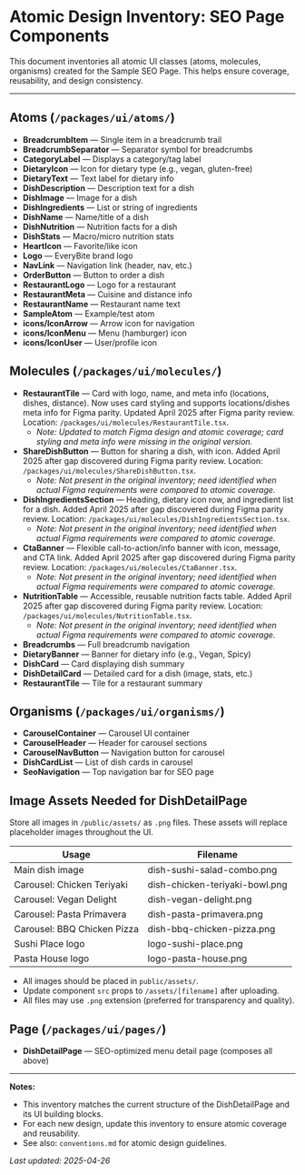 # Atomic Design Inventory: SEO Page Components

This document inventories all atomic UI classes (atoms, molecules, organisms) created for the Sample SEO Page. This helps ensure coverage, reusability, and design consistency.

---

## Atoms (`/packages/ui/atoms/`)
- **BreadcrumbItem** — Single item in a breadcrumb trail
- **BreadcrumbSeparator** — Separator symbol for breadcrumbs
- **CategoryLabel** — Displays a category/tag label
- **DietaryIcon** — Icon for dietary type (e.g., vegan, gluten-free)
- **DietaryText** — Text label for dietary info
- **DishDescription** — Description text for a dish
- **DishImage** — Image for a dish
- **DishIngredients** — List or string of ingredients
- **DishName** — Name/title of a dish
- **DishNutrition** — Nutrition facts for a dish
- **DishStats** — Macro/micro nutrition stats
- **HeartIcon** — Favorite/like icon
- **Logo** — EveryBite brand logo
- **NavLink** — Navigation link (header, nav, etc.)
- **OrderButton** — Button to order a dish
- **RestaurantLogo** — Logo for a restaurant
- **RestaurantMeta** — Cuisine and distance info
- **RestaurantName** — Restaurant name text
- **SampleAtom** — Example/test atom
- **icons/IconArrow** — Arrow icon for navigation
- **icons/IconMenu** — Menu (hamburger) icon
- **icons/IconUser** — User/profile icon

## Molecules (`/packages/ui/molecules/`)
- **RestaurantTile** — Card with logo, name, and meta info (locations, dishes, distance). Now uses card styling and supports locations/dishes meta info for Figma parity. Updated April 2025 after Figma parity review. Location: `/packages/ui/molecules/RestaurantTile.tsx`.
  - *Note: Updated to match Figma design and atomic coverage; card styling and meta info were missing in the original version.*
- **ShareDishButton** — Button for sharing a dish, with icon. Added April 2025 after gap discovered during Figma parity review. Location: `/packages/ui/molecules/ShareDishButton.tsx`.
  - *Note: Not present in the original inventory; need identified when actual Figma requirements were compared to atomic coverage.*
- **DishIngredientsSection** — Heading, dietary icon row, and ingredient list for a dish. Added April 2025 after gap discovered during Figma parity review. Location: `/packages/ui/molecules/DishIngredientsSection.tsx`.
  - *Note: Not present in the original inventory; need identified when actual Figma requirements were compared to atomic coverage.*
- **CtaBanner** — Flexible call-to-action/info banner with icon, message, and CTA link. Added April 2025 after gap discovered during Figma parity review. Location: `/packages/ui/molecules/CtaBanner.tsx`.
  - *Note: Not present in the original inventory; need identified when actual Figma requirements were compared to atomic coverage.*
- **NutritionTable** — Accessible, reusable nutrition facts table. Added April 2025 after gap discovered during Figma parity review. Location: `/packages/ui/molecules/NutritionTable.tsx`. 
  - *Note: Not present in the original inventory; need identified when actual Figma requirements were compared to atomic coverage.*
- **Breadcrumbs** — Full breadcrumb navigation
- **DietaryBanner** — Banner for dietary info (e.g., Vegan, Spicy)
- **DishCard** — Card displaying dish summary
- **DishDetailCard** — Detailed card for a dish (image, stats, etc.)
- **RestaurantTile** — Tile for a restaurant summary

## Organisms (`/packages/ui/organisms/`)
- **CarouselContainer** — Carousel UI container
- **CarouselHeader** — Header for carousel sections
- **CarouselNavButton** — Navigation button for carousel
- **DishCardList** — List of dish cards in carousel
- **SeoNavigation** — Top navigation bar for SEO page

## Image Assets Needed for DishDetailPage
Store all images in `/public/assets/` as `.png` files. These assets will replace placeholder images throughout the UI.

| Usage                        | Filename                        |
|------------------------------|----------------------------------|
| Main dish image              | dish-sushi-salad-combo.png       |
| Carousel: Chicken Teriyaki   | dish-chicken-teriyaki-bowl.png   |
| Carousel: Vegan Delight      | dish-vegan-delight.png           |
| Carousel: Pasta Primavera    | dish-pasta-primavera.png         |
| Carousel: BBQ Chicken Pizza  | dish-bbq-chicken-pizza.png       |
| Sushi Place logo             | logo-sushi-place.png             |
| Pasta House logo             | logo-pasta-house.png             |

- All images should be placed in `public/assets/`.
- Update component `src` props to `/assets/[filename]` after uploading.
- All files may use `.png` extension (preferred for transparency and quality).

## Page (`/packages/ui/pages/`)
- **DishDetailPage** — SEO-optimized menu detail page (composes all above)

---

**Notes:**
- This inventory matches the current structure of the DishDetailPage and its UI building blocks.
- For each new design, update this inventory to ensure atomic coverage and reusability.
- See also: `conventions.md` for atomic design guidelines.

_Last updated: 2025-04-26_
